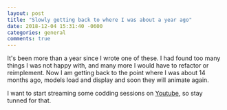 ```yaml
---
layout: post
title: "Slowly getting back to where I was about a year ago"
date: 2018-12-04 15:31:40 -0600
categories: general
comments: true
---
```


It's been more than a year since I wrote one of these. I had found too many things I was not happy with, and many more I would have to refactor or reimplement.
Now I am getting back to the point where I was about 14 months ago, models load and display and soon they will animate again.

I want to start streaming some codding sessions on [Youtube](https://www.youtube.com/channel/UCLXYUcBJLn5mc5KsMt8HBdw), so stay tunned for that.